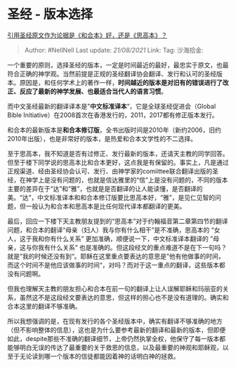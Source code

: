 # 圣经 - 版本选择
[引用圣经原文作为论据是《和合本》好，还是《思高本》？](https://www.zhihu.com/question/268887570/answer/343456583)

> Author: #NellNell
> Last update: *21/08/2021*
> Link:
> Tag:
> 沙海拾金:

一个重要的原则，选择圣经的版本，一定是时间最近的最好，最忠实于原文，也最符合正确的神学观。当然前提是正规的圣经翻译协会翻译、发行和认可的圣经版本。原因是，和任何学术上的著作一样，**时间越近的版本是对旧有的错误进行了改正、反应了最新的神学发展、也最适合当代人的语言习惯**。

而中文圣经最新的翻译译本是”**中文标准译本**“，它是全球圣经促进会（Global Bible Initiative）在2008首次在香港发行的，2011，2017都有修正版本发行。

和合本的最新版本是**和合本修订版**，全书出版时间是2010年（新约2006，旧约2010年出版），也是非常好的版本，是热爱和合本文学性的不二选择。

至于思高本，我不知道是否有过修正、发行最新的版本，还请天主教的同学回答。但至于楼下同学说的思高本比和合本更好，这点我是有保留的。事实上，凡是通过正规渠道、经由圣经协会认可、发行、由神学家的comiittee联合翻译出版的圣经，在神学上是没有问题的，也就是信达雅里的“信”上是没有问题的，不同的版本主要的差异在于“达”和“雅”，也就是是否翻译的让人能读懂，是否翻译的美。“达”，中文标准译本和和合本修订版要比思高本好，“雅”，是见仁见智的问题，但一般认为和合本和思高本是比任何现代译本都翻译的更美。

最后，回应一下楼下天主教朋友提到的“思高本”对于约翰福音第二章第四节的翻译问题，和合本的翻译“母亲（妇人）我与你有什么相干”是不准确，思高本的 “女人，这于我和你有什么关系” 更加准确，顺便说一下，中文标准译本翻译的 ”母亲，这与你我有什么关系“ 也是准确的。但这段经文的重点难道不是在下一句吗？就是”我的时候还没有到“。耶稣在这里重点要表达的意思是”他有他做事的时间，而这个时间不是他应该做事的时间“，对吗？而对于这一重点的翻译，这些版本都没有问题啊。

但我也理解天主教的朋友担心和合本在前一句的翻译上让人误解耶稣和玛丽亚的关系，虽然这不是这段经文要表达的意思，但这样的担心也不是没有道理的。确实和合本这里的翻译不够准确。

所以我想强调的是，在现有发行的各个圣经版本中，确实有翻译不够准确的地方（但不影响整体的信息），这也是为什么要参考最新的翻译和最新的版本，但即便如此，despite那些不准确的翻译细节，上帝仍然执掌全权，他保守了每一版本都能够明白无误的传达了最重要的关于救恩的信息，以及最重要的神观和耶稣观，以至于无论读到哪一个版本的信徒都能因着神的话明白神的拯救。
